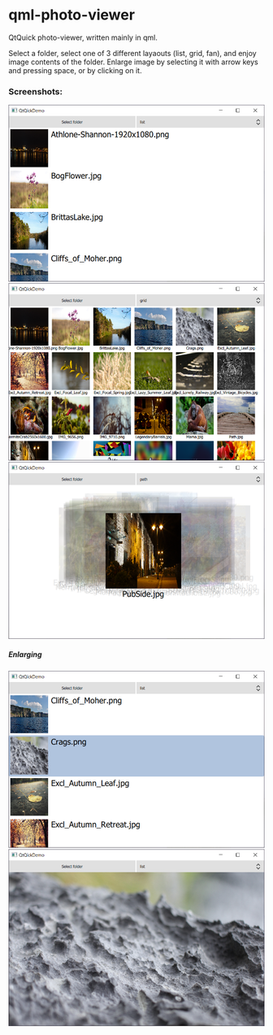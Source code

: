 # qml-photo-viewer
QtQuick photo-viewer, written mainly in qml. 

Select a folder, select one of 3 different layaouts (list, grid, fan), and enjoy image contents of the folder. Enlarge image by selecting it with arrow keys and pressing space, or by clicking on it.

### Screenshots:
![](/screenshots/view-list.png)
![](/screenshots/view-grid.png)
![](/screenshots/view-fan.png)
##### Enlarging
![](/screenshots/selecting.png)
![](/screenshots/enlarged.png)
